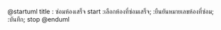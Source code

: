 @startuml
title : ซ่อมห้องเสร็จ
start
:เลือกห้องที่ซ่อมเสร็จ;
:ยืนยันหมายเลขห้องที่ซ่อม;
:บันทึก;
stop
@enduml